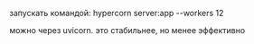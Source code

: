 запускать командой:
hypercorn server:app --workers 12

можно через uvicorn. это стабильнее, но менее эффективно
